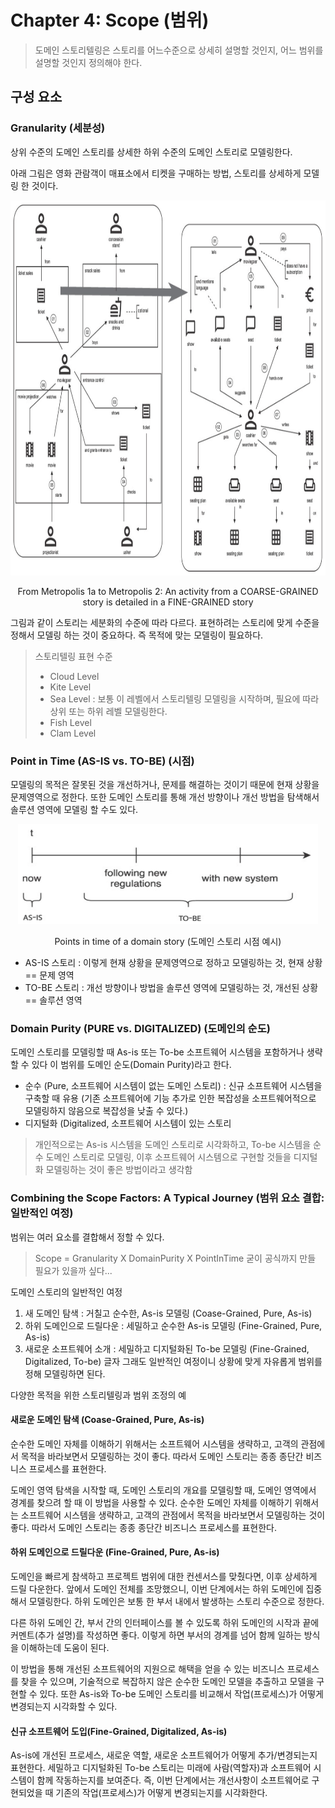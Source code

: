 # Chapter 4: Scope (범위)
> 도메인 스토리텔링은 스토리를 어느수준으로 상세히 설명할 것인지, 어느 범위를 설명할 것인지 정의해야 한다.

## 구성 요소
### Granularity (세분성)
상위 수준의 도메인 스토리를 상세한 하위 수준의 도메인 스토리로 모델링한다.

아래 그림은 영화 관람객이 매표소에서 티켓을 구매하는 방법, 스토리를 상세하게 모델링 한 것이다. 
<p align="center">
  <img width="880" height="600" src="https://github.com/haesiku/books/blob/main/domain-storytelling/part1/images/c04/granularity-ex.png"/>
</p>
<p align="center">From Metropolis 1a to Metropolis 2: An activity from a COARSE-GRAINED story is detailed in a FINE-GRAINED story</p>

그림과 같이 스토리는 세분화의 수준에 따라 다르다.
표현하려는 스토리에 맞게 수준을 정해서 모델링 하는 것이 중요하다. 즉 목적에 맞는 모델링이 필요하다.

> 스토리텔링 표현 수준
> - Cloud Level
> - Kite Level
> - Sea Level : 보통 이 레벨에서 스토리텔링 모델링을 시작하며, 필요에 따라 상위 또는 하위 레벨 모델링한다.
> - Fish Level
> - Clam Level 

### Point in Time (AS-IS vs. TO-BE) (시점)
모델링의 목적은 잘못된 것을 개선하거나, 문제를 해결하는 것이기 때문에 현재 상황을 문제영역으로 정한다. 또한 도메인 스토리를 통해 개선 방향이나 개선 방법을 탐색해서 솔루션 영역에 모델링 할 수도 있다.

<p align="center">
  <img width="480" height="160" src="https://github.com/haesiku/books/blob/main/domain-storytelling/part1/images/c04/point-in-time-ex.png"/>
</p>
<p align="center">Points in time of a domain story (도메인 스토리 시점 예시)</p>

- AS-IS 스토리 : 이렇게 현재 상황을 문제영역으로 정하고 모델링하는 것, 현재 상황 == 문제 영역
- TO-BE 스토리 : 개선 방향이나 방법을 솔루션 영역에 모델링하는 것, 개선된 상황 == 솔루션 영역

### Domain Purity (PURE vs. DIGITALIZED) (도메인의 순도)
도메인 스토리를 모델링할 때 As-is 또는 To-be 소프트웨어 시스템을 포함하거나 생략할 수 있다 이 범위를 도메인 순도(Domain Purity)라고 한다.
- 순수 (Pure, 소프트웨어 시스템이 없는 도메인 스토리) : 신규 소프트웨어 시스템을 구축할 때 유용 (기존 소프트웨어에 기능 추가로 인한 복잡성을 소프트웨어적으로 모델링하지 않음으로 복잡성을 낮출 수 있다.)
- 디지털화 (Digitalized, 소프트웨어 시스템이 있는 스토리

> 개인적으로는 As-is 시스템을 도메인 스토리로 시각화하고, To-be 시스템을 순수 도메인 스토리로 모델링, 이후 소프트웨어 시스템으로 구현할 것들을 디지털화 모델링하는 것이 좋은 방법이라고 생각함 

### Combining the Scope Factors: A Typical Journey (범위 요소 결합: 일반적인 여정)
범위는 여러 요소를 결합해서 정할 수 있다.

> Scope = Granularity X DomainPurity X PointInTime
> 굳이 공식까지 만들 필요가 있을까 싶다...

도메인 스토리의 일반적인 여정
1. 새 도메인 탐색 : 거칠고 순수한, As-is 모델링 (Coase-Grained, Pure, As-is)
2. 하위 도메인으로 드릴다운 : 세밀하고 순수한 As-is 모델링 (Fine-Grained, Pure, As-is)
3. 새로운 소프트웨어 소개 : 세밀하고 디지털화된 To-be 모델링 (Fine-Grained, Digitalized, To-be)
글자 그래도 일반적인 여정이니 상황에 맞게 자유롭게 범위를 정해 모델링하면 된다.

다양한 목적을 위한 스토리텔링과 범위 조정의 예

#### 새로운 도메인 탐색 (Coase-Grained, Pure, As-is)
순수한 도메인 자체를 이해하기 위해서는 소프트웨어 시스템을 생략하고, 고객의 관점에서 목적을 바라보면서 모델링하는 것이 좋다. 따라서 도메인 스토리는 종종 종단간 비즈니스 프로세스를 표현한다. 

도메인 영역 탐색을 시작할 때, 도메인 스토리의 개요를 모델링할 때, 도메인 영역에서 경계를 찾으려 할 때 이 방법을 사용할 수 있다.
순수한 도메인 자체를 이해하기 위해서는 소프트웨어 시스템을 생략하고, 고객의 관점에서 목적을 바라보면서 모델링하는 것이 좋다. 따라서 도메인 스토리는 종종 종단간 비즈니스 프로세스를 표현한다. 

#### 하위 도메인으로 드릴다운 (Fine-Grained, Pure, As-is)
도메인을 빠르게 참색하고 프로젝트 범위에 대한 컨센서스를 맞췄다면, 이후 상세하게 드릴 다운한다. 앞에서 도메인 전체를 조망했으니, 이번 단계에서는 하위 도메인에 집중해서 모델링한다. 하위 도메인은 보통 한 부서 내에서 발생하는 스토리 수준으로 정한다.

다른 하위 도메인 간, 부서 간의 인터페이스를 볼 수 있도록 하위 도메인의 시작과 끝에 커멘트(추가 설명)를 작성하면 좋다. 이렇게 하면 부서의 경계를 넘어 함께 일하는 방식을 이해하는데 도움이 된다.

이 방법을 통해 개선된 소프트웨어의 지원으로 해택을 얻을 수 있는 비즈니스 프로세스를 찾을 수 있으며, 기술적으로 복잡하지 않은 순수한 도메인 모델을 추출하고 모델을 구현할 수 있다. 또한 As-is와 To-be 도메인 스토리를 비교해서 작업(프로세스)가 어떻게 변경되는지 시각화할 수 있다.

#### 신규 소프트웨어 도입(Fine-Grained, Digitalized, As-is)
As-is에 개선된 프로세스, 새로운 역할, 새로운 소프트웨어가 어떻게 추가/변경되는지 표현한다.
세밀하고 디지털화된 To-be 스토리는 미래에 사람(역할자)과 소프트웨어 시스템이 함께 작동하는지를 보여준다. 즉, 이번 단계에서는 개선사항이 소프트웨어로 구현되었을 때 기존의 작업(프로세스)가 어떻게 변경되는지를 시각화한다.


